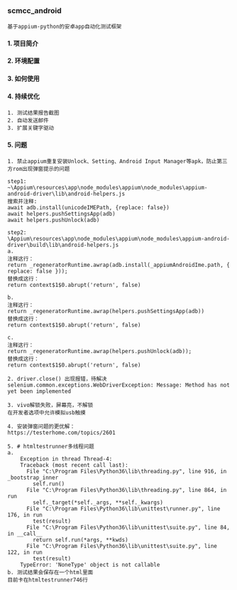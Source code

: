 ### scmcc_android
    基于appium-python的安卓app自动化测试框架

#### 1. 项目简介

#### 2. 环境配置

#### 3. 如何使用

#### 4. 持续优化
    1. 测试结果报告截图
    2. 自动发送邮件
    3. 扩展关键字驱动

#### 5. 问题
    1. 禁止appium重复安装Unlock、Setting、Android Input Manager等apk，防止第三方rom出现弹窗提示的问题
    
    step1:
    ~\Appium\resources\app\node_modules\appium\node_modules\appium-android-driver\lib\android-helpers.js
    搜索并注释:
    await adb.install(unicodeIMEPath, {replace: false})
    await helpers.pushSettingsApp(adb)
    await helpers.pushUnlock(adb)
    
    step2:
    \Appium\resources\app\node_modules\appium\node_modules\appium-android-driver\build\lib\android-helpers.js
    a. 
    注释这行：
    return _regeneratorRuntime.awrap(adb.install(_appiumAndroidIme.path, { replace: false }));
    替换成这行：
    return context$1$0.abrupt('return', false)
    
    b. 
    注释这行：
    return _regeneratorRuntime.awrap(helpers.pushSettingsApp(adb))
    替换成这行：
    return context$1$0.abrupt('return', false)
    
    c. 
    注释这行：
    return _regeneratorRuntime.awrap(helpers.pushUnlock(adb));
    替换成这行：
    return context$1$0.abrupt('return', false)

    2. driver.close() 出现报错，待解决
    selenium.common.exceptions.WebDriverException: Message: Method has not yet been implemented
    
    3. vivo解锁失败，屏幕亮，不解锁 
    在开发者选项中允许模拟usb触摸
    
    4. 安装弹窗问题的更优解：
    https://testerhome.com/topics/2601
    
    5. # htmltestrunner多线程问题
    a. 
        Exception in thread Thread-4:
        Traceback (most recent call last):
          File "C:\Program Files\Python36\lib\threading.py", line 916, in _bootstrap_inner
            self.run()
          File "C:\Program Files\Python36\lib\threading.py", line 864, in run
            self._target(*self._args, **self._kwargs)
          File "C:\Program Files\Python36\lib\unittest\runner.py", line 176, in run
            test(result)
          File "C:\Program Files\Python36\lib\unittest\suite.py", line 84, in __call__
            return self.run(*args, **kwds)
          File "C:\Program Files\Python36\lib\unittest\suite.py", line 122, in run
            test(result)
        TypeError: 'NoneType' object is not callable
    b. 测试结果会保存在一个html里面
    目前卡在htmltestrunner746行